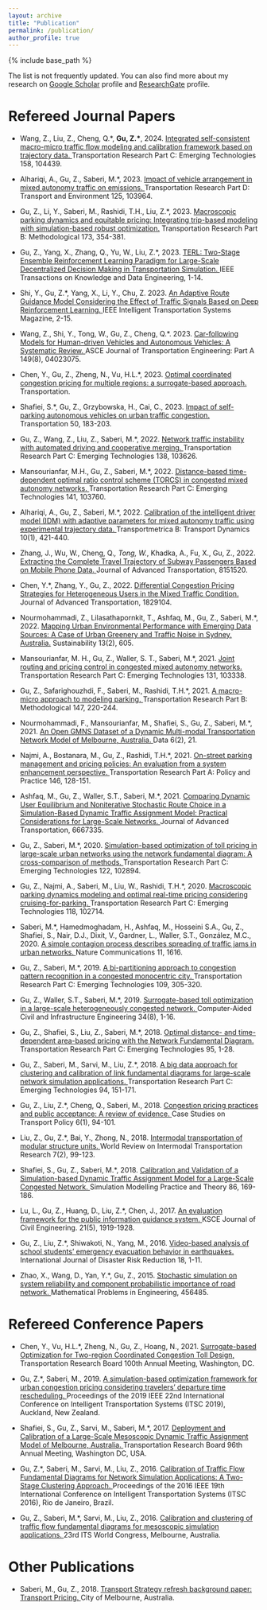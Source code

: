 ```yaml
---
layout: archive
title: "Publication"
permalink: /publication/
author_profile: true
---
```


{% include base_path %}

 <p> The list is not frequently updated. You can also find more about my research on <a href="https://scholar.google.com.au/citations?user=SMxZRJMAAAAJ&hl=en">Google Scholar</a> profile and <a href="https://www.researchgate.net/profile/Ziyuan-Gu">ResearchGate</a> profile. </p>

Refereed Journal Papers
======
* Wang, Z., Liu, Z., Cheng, Q.\*, __Gu, Z.\*__, 2024. <a href="https://authors.elsevier.com/sd/article/S0968-090X(23)00429-1."> Integrated self-consistent macro-micro traffic flow modeling and calibration framework based on trajectory data. </a> Transportation Research Part C: Emerging Technologies 158, 104439.
 
* Alhariqi, A., Gu, Z., Saberi, M.*, 2023. <a href="https://www.sciencedirect.com/science/article/pii/S1361920923003619#:~:text=Vehicle%20arrangement%20in%20a%20mixed,follower%20AV%20produces%20more%20emissions."> Impact of vehicle arrangement in mixed autonomy traffic on emissions. </a> Transportation Research Part D: Transport and Environment 125, 103964.

* Gu, Z., Li, Y., Saberi, M., Rashidi, T.H., Liu, Z.*, 2023. <a href="https://www.sciencedirect.com/science/article/abs/pii/S0191261523000917."> Macroscopic parking dynamics and equitable pricing: Integrating trip-based modeling with simulation-based robust optimization.</a> Transportation Research Part B: Methodological 173, 354-381.

* Gu, Z., Yang, X., Zhang, Q., Yu, W., Liu, Z.*, 2023. <a href="https://ieeexplore.ieee.org/document/10129851."> TERL: Two-Stage Ensemble Reinforcement Learning Paradigm for Large-Scale Decentralized Decision Making in Transportation Simulation. </a> IEEE Transactions on Knowledge and Data Engineering, 1-14.

* Shi, Y., Gu, Z.*, Yang, X., Li, Y., Chu, Z. 2023. <a href="https://ieeexplore.ieee.org/document/10113710."> An Adaptive Route Guidance Model Considering the Effect of Traffic Signals Based on Deep Reinforcement Learning. </a> IEEE Intelligent Transportation Systems Magazine, 2-15.

* Wang, Z., Shi, Y., Tong, W., Gu, Z., Cheng, Q.*. 2023. <a href="https://ascelibrary.org/doi/10.1061/JTEPBS.TEENG-7836."> Car-following Models for Human-driven Vehicles and Autonomous Vehicles: A Systematic Review. </a> ASCE Journal of Transportation Engineering: Part A 149(8), 04023075.

* Chen, Y., Gu, Z., Zheng, N., Vu, H.L.*, 2023. <a href="https://www.researchgate.net/publication/371727448_Optimal_coordinated_congestion_pricing_for_multiple_regions_a_surrogate-based_approach."> Optimal coordinated congestion pricing for multiple regions: a surrogate-based approach. </a> Transportation.

* Shafiei, S.*, Gu, Z., Grzybowska, H., Cai, C., 2023. <a href="https://www.researchgate.net/publication/356586661_Impact_of_self-parking_autonomous_vehicles_on_urban_traffic_congestion."> Impact of self-parking autonomous vehicles on urban traffic congestion. </a> Transportation 50, 183-203.

* Gu, Z., Wang, Z., Liu, Z., Saberi, M.*, 2022. <a href="https://www.sciencedirect.com/science/article/abs/pii/S0968090X22000717."> Network traffic instability with automated driving and cooperative merging. </a> Transportation Research Part C: Emerging Technologies 138, 103626.

* Mansourianfar, M.H., Gu, Z., Saberi, M.*, 2022. <a href="https://www.sciencedirect.com/science/article/abs/pii/S0968090X22001930."> Distance-based time-dependent optimal ratio control scheme (TORCS) in congested mixed autonomy networks. </a> Transportation Research Part C: Emerging Technologies 141, 103760.
  
* Alhariqi, A., Gu, Z., Saberi, M.*, 2022. <a href="https://www.tandfonline.com/doi/abs/10.1080/21680566.2021.2007813?src=&journalCode=ttrb20."> Calibration of the intelligent driver model (IDM) with adaptive parameters for mixed autonomy traffic using experimental trajectory data. </a> Transportmetrica B: Transport Dynamics 10(1), 421-440.

* Zhang, J., Wu, W., Cheng, Q.*, Tong, W.*, Khadka, A., Fu, X., Gu, Z., 2022. <a href="https://www.hindawi.com/journals/jat/2022/8151520/."> Extracting the Complete Travel Trajectory of Subway Passengers Based on Mobile Phone Data. </a> Journal of Advanced Transportation, 8151520.

* Chen, Y.*, Zhang, Y., Gu, Z., 2022. <a href="https://www.hindawi.com/journals/jat/2022/1829104/."> Differential Congestion Pricing Strategies for Heterogeneous Users in the Mixed Traffic Condition. </a> Journal of Advanced Transportation, 1829104.

* Nourmohammadi, Z., Lilasathapornkit, T., Ashfaq, M., Gu, Z., Saberi, M.*, 2022. <a href="https://www.mdpi.com/2071-1050/13/2/605."> Mapping Urban Environmental Performance with Emerging Data Sources: A Case of Urban Greenery and Traffic Noise in Sydney, Australia.</a> Sustainability 13(2), 605.

* Mansourianfar, M. H., Gu, Z., Waller, S. T., Saberi, M.*, 2021. <a href="https://www.sciencedirect.com/science/article/abs/pii/S0968090X21003417."> Joint routing and pricing control in congested mixed autonomy networks. </a> Transportation Research Part C: Emerging Technologies 131, 103338.

* Gu, Z., Safarighouzhdi, F., Saberi, M., Rashidi, T.H.*, 2021. <a href="https://www.sciencedirect.com/science/article/abs/pii/S019126152100059X."> A macro-micro approach to modeling parking. </a> Transportation Research Part B: Methodological 147, 220-244.

* Nourmohammadi, F., Mansourianfar, M., Shafiei, S., Gu, Z., Saberi, M.*, 2021. <a href="https://www.mdpi.com/2306-5729/6/2/21.">An Open GMNS Dataset of a Dynamic Multi-modal Transportation Network Model of Melbourne, Australia. </a>Data 6(2), 21.

* Najmi, A., Bostanara, M., Gu, Z., Rashidi, T.H.*, 2021. <a href="https://www.sciencedirect.com/science/article/abs/pii/S0965856421000379."> On-street parking management and pricing policies: An evaluation from a system enhancement perspective. </a>Transportation Research Part A: Policy and Practice 146, 128-151.

* Ashfaq, M., Gu, Z., Waller, S.T., Saberi, M.*, 2021. <a href="https://www.hindawi.com/journals/jat/2021/6667335/."> Comparing Dynamic User Equilibrium and Noniterative Stochastic Route Choice in a Simulation-Based Dynamic Traffic Assignment Model: Practical Considerations for Large-Scale Networks. </a>Journal of Advanced Transportation, 6667335.

* Gu, Z., Saberi, M.*, 2020. <a href="https://www.sciencedirect.com/science/article/abs/pii/S0968090X20307944."> Simulation-based optimization of toll pricing in large-scale urban networks using the network fundamental diagram: A cross-comparison of methods. </a>Transportation Research Part C: Emerging Technologies 122, 102894.

* Gu, Z., Najmi, A., Saberi, M., Liu, W., Rashidi, T.H.*, 2020. <a href="https://www.sciencedirect.com/science/article/abs/pii/S0968090X2030629X."> Macroscopic parking dynamics modeling and optimal real-time pricing considering cruising-for-parking. </a>Transportation Research Part C: Emerging Technologies 118, 102714.

* Saberi, M.*, Hamedmoghadam, H., Ashfaq, M., Hosseini S.A., Gu, Z., Shafiei, S., Nair, D.J., Dixit, V., Gardner, L., Waller, S.T., González, M.C., 2020. <a href="https://www.nature.com/articles/s41467-020-15353-2."> A simple contagion process describes spreading of traffic jams in urban networks. </a>Nature Communications 11, 1616.

* Gu, Z., Saberi, M.*, 2019. <a href="https://www.sciencedirect.com/science/article/abs/pii/S0968090X19300877."> A bi-partitioning approach to congestion pattern recognition in a congested monocentric city. </a>Transportation Research Part C: Emerging Technologies 109, 305-320.

* Gu, Z., Waller, S.T., Saberi, M.*, 2019. <a href="https://onlinelibrary.wiley.com/doi/abs/10.1111/mice.12444."> Surrogate-based toll optimization in a large-scale heterogeneously congested network. </a>Computer-Aided Civil and Infrastructure Engineering 34(8), 1-16.

* Gu, Z., Shafiei, S., Liu, Z., Saberi, M.*, 2018. <a href="https://www.sciencedirect.com/science/article/abs/pii/S0968090X18300573."> Optimal distance- and time-dependent area-based pricing with the Network Fundamental Diagram. </a>Transportation Research Part C: Emerging Technologies 95, 1-28.

* Gu, Z., Saberi, M., Sarvi, M., Liu, Z.*, 2018. <a href="https://www.sciencedirect.com/science/article/pii/S2352146517303289."> A big data approach for clustering and calibration of link fundamental diagrams for large-scale network simulation applications. </a>Transportation Research Part C: Emerging Technologies 94, 151-171.

* Gu, Z., Liu, Z.*, Cheng, Q., Saberi, M., 2018. <a href="https://www.sciencedirect.com/science/article/abs/pii/S2213624X16300608."> Congestion pricing practices and public acceptance: A review of evidence. </a>Case Studies on Transport Policy 6(1), 94-101.

* Liu, Z., Gu, Z.*, Bai, Y., Zhong, N., 2018. <a href="https://www.inderscienceonline.com/doi/abs/10.1504/WRITR.2018.091245."> Intermodal transportation of modular structure units. </a>World Review on Intermodal Transportation Research 7(2), 99-123.

* Shafiei, S., Gu, Z., Saberi, M.*, 2018. <a href="https://www.sciencedirect.com/science/article/abs/pii/S1569190X18300558."> Calibration and Validation of a Simulation-based Dynamic Traffic Assignment Model for a Large-Scale Congested Network. </a> Simulation Modelling Practice and Theory 86, 169-186.

* Lu, L., Gu, Z., Huang, D., Liu, Z.*, Chen, J., 2017. <a href="https://www.semanticscholar.org/paper/An-evaluation-framework-for-the-public-information-Lu-Gu/3330a0f858ceadfc2e565a557fa6cb5659d51a30"> An evaluation framework for the public information guidance system. </a>KSCE Journal of Civil Engineering. 21(5), 1919-1928.

* Gu, Z., Liu, Z.*, Shiwakoti, N., Yang, M., 2016. <a href="https://www.sciencedirect.com/science/article/abs/pii/S2212420916300371."> Video-based analysis of school students’ emergency evacuation behavior in earthquakes. </a>International Journal of Disaster Risk Reduction 18, 1-11.

* Zhao, X., Wang, D., Yan, Y.*, Gu, Z., 2015. <a href="https://www.hindawi.com/journals/mpe/2015/456485/."> Stochastic simulation on system reliability and component probabilistic importance of road network. </a>Mathematical Problems in Engineering, 456485.

Refereed Conference Papers
======         

* Chen, Y., Vu, H.L.*, Zheng, N., Gu, Z., Hoang, N., 2021. <a href="https://link.springer.com/article/10.1007/s11116-023-10400-5.">Surrogate-based Optimization for Two-region Coordinated Congestion Toll Design, </a>Transportation Research Board 100th Annual Meeting, Washington, DC.
                          
* Gu, Z.*, Saberi, M., 2019. <a href="https://www.researchgate.net/publication/337625073_A_Simulation-Based_Optimization_Framework_for_Urban_Congestion_Pricing_Considering_Travelers'_Departure_Time_Rescheduling."> A simulation-based optimization framework for urban congestion pricing considering travelers’ departure time rescheduling. </a>Proceedings of the 2019 IEEE 22nd International Conference on Intelligent Transportation Systems (ITSC 2019), Auckland, New Zealand.
  
* Shafiei, S., Gu, Z., Sarvi, M., Saberi, M.*, 2017. <a href="https://www.researchgate.net/publication/317063460_Deployment_and_Calibration_of_a_Large-Scale_Mesoscopic_Dynamic_Traffic_Assignment_Model_of_Melbourne_Australia."> Deployment and Calibration of a Large-Scale Mesoscopic Dynamic Traffic Assignment Model of Melbourne, Australia. </a>Transportation Research Board 96th Annual Meeting, Washington DC, USA.
  
* Gu, Z.*, Saberi, M., Sarvi, M., Liu, Z., 2016. <a href="https://www.researchgate.net/publication/311919828_Calibration_of_traffic_flow_fundamental_diagrams_for_network_simulation_applications_A_two-stage_clustering_approach."> Calibration of Traffic Flow Fundamental Diagrams for Network Simulation Applications: A Two-Stage Clustering Approach. </a>Proceedings of the 2016 IEEE 19th International Conference on Intelligent Transportation Systems (ITSC 2016), Rio de Janeiro, Brazil.
  
* Gu, Z., Saberi, M.*, Sarvi, M., Liu, Z., 2016. <a href="https://researchmgt.monash.edu/ws/portalfiles/portal/46024231/46023798_oa.pdf."> Calibration and clustering of traffic flow fundamental diagrams for mesoscopic simulation applications. </a>23rd ITS World Congress, Melbourne, Australia.


Other Publications
======     
                         
* Saberi, M., Gu, Z., 2018. <a href="https://participate.melbourne.vic.gov.au/transportstrategy/transport-pricing."> Transport Strategy refresh background paper: Transport Pricing. </a> City of Melbourne, Australia. 




